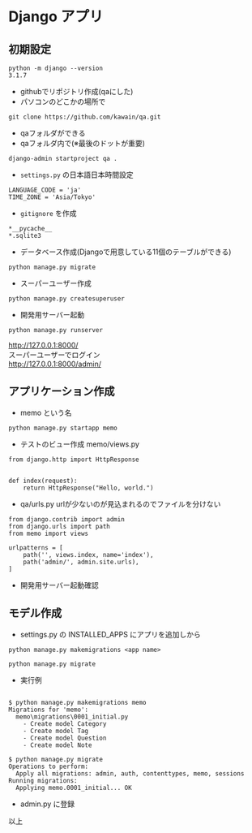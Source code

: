 # Django アプリ


## 初期設定

```
python -m django --version
3.1.7
```

- githubでリポジトリ作成(qaにした)
- パソコンのどこかの場所で
```
git clone https://github.com/kawain/qa.git
```
- qaフォルダができる
- qaフォルダ内で(※最後のドットが重要)
```
django-admin startproject qa .
```
- `settings.py` の日本語日本時間設定
```
LANGUAGE_CODE = 'ja'
TIME_ZONE = 'Asia/Tokyo'
```
- `gitignore` を作成
```
*__pycache__
*.sqlite3
```
- データベース作成(Djangoで用意している11個のテーブルができる)
```
python manage.py migrate
```
- スーパーユーザー作成
```
python manage.py createsuperuser
```
- 開発用サーバー起動
```
python manage.py runserver
```
http://127.0.0.1:8000/  
スーパーユーザーでログイン  
http://127.0.0.1:8000/admin/  


## アプリケーション作成

- memo という名
```
python manage.py startapp memo
```
- テストのビュー作成  memo/views.py
```
from django.http import HttpResponse


def index(request):
    return HttpResponse("Hello, world.")

```
- qa/urls.py urlが少ないのが見込まれるのでファイルを分けない
```
from django.contrib import admin
from django.urls import path
from memo import views

urlpatterns = [
    path('', views.index, name='index'),
    path('admin/', admin.site.urls),
]
```
- 開発用サーバー起動確認

## モデル作成

- settings.py の INSTALLED_APPS にアプリを追加しから

```
python manage.py makemigrations <app name>

python manage.py migrate
```
- 実行例
```

$ python manage.py makemigrations memo
Migrations for 'memo':
  memo\migrations\0001_initial.py
    - Create model Category
    - Create model Tag
    - Create model Question
    - Create model Note

$ python manage.py migrate
Operations to perform:
  Apply all migrations: admin, auth, contenttypes, memo, sessions
Running migrations:
  Applying memo.0001_initial... OK
```

- admin.py に登録



以上
